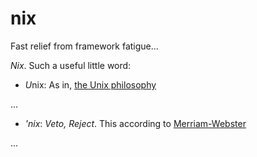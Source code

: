 # nix
Fast relief from framework fatigue...

*Nix*. Such a useful little word:

* *U*nix: As in, [the Unix philosophy](https://en.wikipedia.org/wiki/Unix_philosophy)

...

* *'nix*: _Veto, Reject_. This according to [Merriam-Webster](https://www.merriam-webster.com/dictionary/nix)

...
